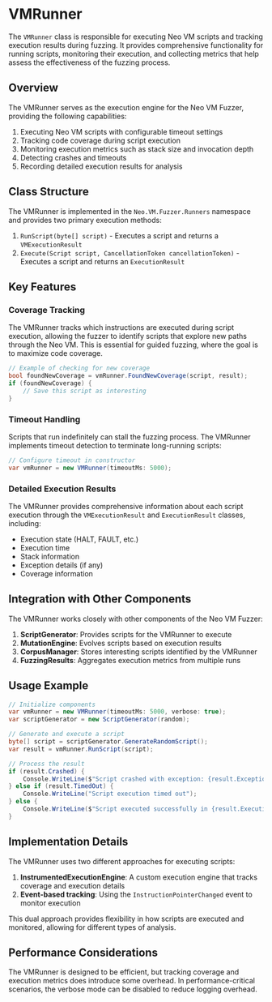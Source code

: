 # VMRunner

The `VMRunner` class is responsible for executing Neo VM scripts and tracking execution results during fuzzing. It provides comprehensive functionality for running scripts, monitoring their execution, and collecting metrics that help assess the effectiveness of the fuzzing process.

## Overview

The VMRunner serves as the execution engine for the Neo VM Fuzzer, providing the following capabilities:

1. Executing Neo VM scripts with configurable timeout settings
2. Tracking code coverage during script execution
3. Monitoring execution metrics such as stack size and invocation depth
4. Detecting crashes and timeouts
5. Recording detailed execution results for analysis

## Class Structure

The VMRunner is implemented in the `Neo.VM.Fuzzer.Runners` namespace and provides two primary execution methods:

1. `RunScript(byte[] script)` - Executes a script and returns a `VMExecutionResult`
2. `Execute(Script script, CancellationToken cancellationToken)` - Executes a script and returns an `ExecutionResult`

## Key Features

### Coverage Tracking

The VMRunner tracks which instructions are executed during script execution, allowing the fuzzer to identify scripts that explore new paths through the Neo VM. This is essential for guided fuzzing, where the goal is to maximize code coverage.

```csharp
// Example of checking for new coverage
bool foundNewCoverage = vmRunner.FoundNewCoverage(script, result);
if (foundNewCoverage) {
    // Save this script as interesting
}
```

### Timeout Handling

Scripts that run indefinitely can stall the fuzzing process. The VMRunner implements timeout detection to terminate long-running scripts:

```csharp
// Configure timeout in constructor
var vmRunner = new VMRunner(timeoutMs: 5000);
```

### Detailed Execution Results

The VMRunner provides comprehensive information about each script execution through the `VMExecutionResult` and `ExecutionResult` classes, including:

- Execution state (HALT, FAULT, etc.)
- Execution time
- Stack information
- Exception details (if any)
- Coverage information

## Integration with Other Components

The VMRunner works closely with other components of the Neo VM Fuzzer:

1. **ScriptGenerator**: Provides scripts for the VMRunner to execute
2. **MutationEngine**: Evolves scripts based on execution results
3. **CorpusManager**: Stores interesting scripts identified by the VMRunner
4. **FuzzingResults**: Aggregates execution metrics from multiple runs

## Usage Example

```csharp
// Initialize components
var vmRunner = new VMRunner(timeoutMs: 5000, verbose: true);
var scriptGenerator = new ScriptGenerator(random);

// Generate and execute a script
byte[] script = scriptGenerator.GenerateRandomScript();
var result = vmRunner.RunScript(script);

// Process the result
if (result.Crashed) {
    Console.WriteLine($"Script crashed with exception: {result.ExceptionType}");
} else if (result.TimedOut) {
    Console.WriteLine("Script execution timed out");
} else {
    Console.WriteLine($"Script executed successfully in {result.ExecutionTimeMs}ms");
}
```

## Implementation Details

The VMRunner uses two different approaches for executing scripts:

1. **InstrumentedExecutionEngine**: A custom execution engine that tracks coverage and execution details
2. **Event-based tracking**: Using the `InstructionPointerChanged` event to monitor execution

This dual approach provides flexibility in how scripts are executed and monitored, allowing for different types of analysis.

## Performance Considerations

The VMRunner is designed to be efficient, but tracking coverage and execution metrics does introduce some overhead. In performance-critical scenarios, the verbose mode can be disabled to reduce logging overhead.
